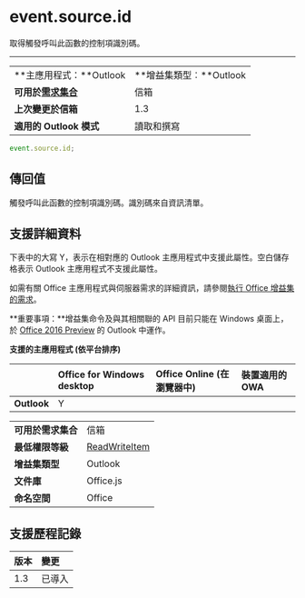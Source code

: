 

# event.source.id
取得觸發呼叫此函數的控制項識別碼。

****

|||
|:-----|:-----|
|**主應用程式：**Outlook|**增益集類型︰**Outlook|
|**可用於[需求集合](../../docs/overview/specify-office-hosts-and-api-requirements.md)**|信箱|
|**上次變更於信箱**|1.3|
|**適用的 Outlook 模式**|讀取和撰寫|



```js
event.source.id;
```


## 傳回值

觸發呼叫此函數的控制項識別碼。識別碼來自資訊清單。


## 支援詳細資料


下表中的大寫 Y，表示在相對應的 Outlook 主應用程式中支援此屬性。空白儲存格表示 Outlook 主應用程式不支援此屬性。

如需有關 Office 主應用程式與伺服器需求的詳細資訊，請參閱[執行 Office 增益集的需求](../../docs/overview/requirements-for-running-office-add-ins.md)。

 **重要事項：**增益集命令及與其相關聯的 API 目前只能在 Windows 桌面上，於 [Office 2016 Preview](https://products.office.com/en-us/office-2016-preview) 的 Outlook 中運作。


**支援的主應用程式 (依平台排序)**

| |**Office for Windows desktop**|**Office Online (在瀏覽器中)**|**裝置適用的 OWA**|
|:-----|:-----|:-----|:-----|
|**Outlook**|Y|||

|||
|:-----|:-----|
|**可用於需求集合**|信箱|
|**最低權限等級**|[ReadWriteItem](../../docs/outlook/understanding-outlook-add-in-permissions.md)|
|**增益集類型**|Outlook|
|**文件庫**|Office.js|
|**命名空間**|Office|

## 支援歷程記錄




|**版本**|**變更**|
|:-----|:-----|
|1.3|已導入|
